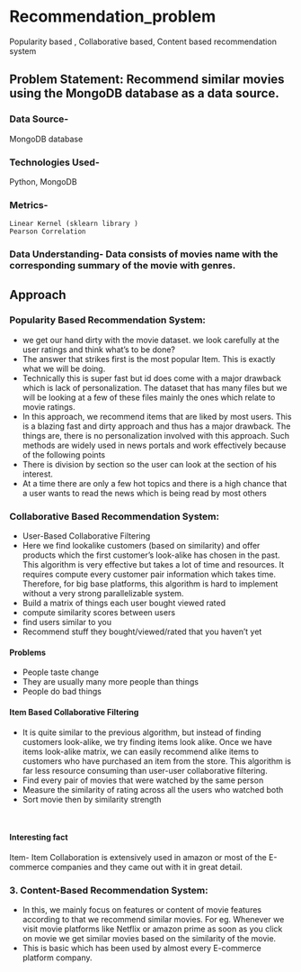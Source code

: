 # Recommendation_problem
Popularity based , Collaborative based, Content based recommendation system 

## Problem Statement: Recommend similar movies using the MongoDB database as a data source.

### Data Source-
MongoDB database

### Technologies Used- 
Python, MongoDB
	

### Metrics-
	Linear Kernel (sklearn library )
	Pearson Correlation


### Data Understanding- Data consists of movies name with the corresponding summary of the movie with genres. 

## Approach

### Popularity Based Recommendation System:<br>

- we get our hand dirty with the movie dataset. we look carefully at the user ratings and think what’s to be done?<br>
- The answer that strikes first is the most popular Item. This is exactly what we will be doing.<br>
- Technically this is super fast but id does come with a major drawback which is lack of personalization. The dataset that has many files but we will be looking at a few of these files mainly the ones which relate to movie ratings.<br>
- In this approach, we recommend items that are liked by most users. This is a blazing fast and dirty approach and thus has a major drawback. The things are, there is no personalization involved with this approach. Such methods are widely used in news portals and work effectively because of the following points<br>
- There is division by section so the user can look at the section of his interest.<br>
-  At a time there are only a few hot topics and there is a high chance that a user wants to read the news which is being read by most others

### Collaborative Based Recommendation System:
- User-Based Collaborative Filtering 
- Here we find lookalike customers (based on similarity) and offer products which the first customer’s look-alike has chosen in the past. This algorithm is very effective but takes a lot of time and resources. It requires compute every customer pair information which takes time. Therefore, for big base platforms, this algorithm is hard to implement without a very strong parallelizable system.<br>
- Build a matrix of things each user bought viewed rated<br>
- compute similarity scores between users<br>
- find users similar to you<br>
- Recommend stuff they bought/viewed/rated that you haven’t yet<br>
#### Problems
- People taste change<br>
- They are usually many more people than things<br>
- People do bad things <br>

#### Item Based Collaborative Filtering

- It is quite similar to the previous algorithm, but instead of finding customers look-alike, we try finding items look alike. Once we have items look-alike matrix, we can easily recommend alike items to customers who have purchased an item from the store. This algorithm is far less resource consuming than user-user collaborative filtering.<br>
- Find every pair of movies that were watched by the same person<br>
- Measure the similarity of rating across all the users who watched both<br>
- Sort movie then by similarity strength
<br>

#### Interesting fact
Item- Item Collaboration is extensively used in amazon or most of the E-commerce companies and they came out with it in great detail.
<br>

### 3. Content-Based Recommendation System:
- In this, we mainly focus on features or content of movie features according to that we recommend similar movies. For eg. Whenever we visit movie platforms like Netflix or amazon prime as soon as you click on movie we get similar movies based on the similarity of the movie.<br>
- This is basic which has been used by almost every E-commerce platform company.<br>

